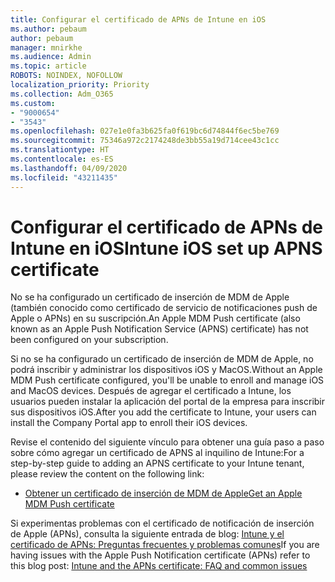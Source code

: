 ```yaml
---
title: Configurar el certificado de APNs de Intune en iOS
ms.author: pebaum
author: pebaum
manager: mnirkhe
ms.audience: Admin
ms.topic: article
ROBOTS: NOINDEX, NOFOLLOW
localization_priority: Priority
ms.collection: Adm_O365
ms.custom:
- "9000654"
- "3543"
ms.openlocfilehash: 027e1e0fa3b625fa0f619bc6d74844f6ec5be769
ms.sourcegitcommit: 75346a972c2174248de3bb55a19d714cee43c1cc
ms.translationtype: HT
ms.contentlocale: es-ES
ms.lasthandoff: 04/09/2020
ms.locfileid: "43211435"
---
```

# <a name="intune-ios-set-up-apns-certificate"></a><span data-ttu-id="d230a-102">Configurar el certificado de APNs de Intune en iOS</span><span class="sxs-lookup"><span data-stu-id="d230a-102">Intune iOS set up APNS certificate</span></span>

<span data-ttu-id="d230a-103">No se ha configurado un certificado de inserción de MDM de Apple (también conocido como certificado de servicio de notificaciones push de Apple o APNs) en su suscripción.</span><span class="sxs-lookup"><span data-stu-id="d230a-103">An Apple MDM Push certificate (also known as an Apple Push Notification Service (APNS) certificate) has not been configured on your subscription.</span></span>

<span data-ttu-id="d230a-104">Si no se ha configurado un certificado de inserción de MDM de Apple, no podrá inscribir y administrar los dispositivos iOS y MacOS.</span><span class="sxs-lookup"><span data-stu-id="d230a-104">Without an Apple MDM Push certificate configured, you'll be unable to enroll and manage iOS and MacOS devices.</span></span> <span data-ttu-id="d230a-105">Después de agregar el certificado a Intune, los usuarios pueden instalar la aplicación del portal de la empresa para inscribir sus dispositivos iOS.</span><span class="sxs-lookup"><span data-stu-id="d230a-105">After you add the certificate to Intune, your users can install the Company Portal app to enroll their iOS devices.</span></span>

<span data-ttu-id="d230a-106">Revise el contenido del siguiente vínculo para obtener una guía paso a paso sobre cómo agregar un certificado de APNS al inquilino de Intune:</span><span class="sxs-lookup"><span data-stu-id="d230a-106">For a step-by-step guide to adding an APNS certificate to your Intune tenant, please review the content on the following link:</span></span>

- [<span data-ttu-id="d230a-107">Obtener un certificado de inserción de MDM de Apple</span><span class="sxs-lookup"><span data-stu-id="d230a-107">Get an Apple MDM Push certificate</span></span>](https://docs.microsoft.com/mem/intune/enrollment/apple-mdm-push-certificate-get)

<span data-ttu-id="d230a-108">Si experimentas problemas con el certificado de notificación de inserción de Apple (APNs), consulta la siguiente entrada de blog: [Intune y el certificado de APNs: Preguntas frecuentes y problemas comunes](https://techcommunity.microsoft.com/t5/Intune-Customer-Success/Intune-and-the-APNs-certificate-FAQ-and-common-issues/ba-p/280121)</span><span class="sxs-lookup"><span data-stu-id="d230a-108">If you are having issues with the Apple Push Notification certificate (APNs) refer to this blog post: [Intune and the APNs certificate: FAQ and common issues](https://techcommunity.microsoft.com/t5/Intune-Customer-Success/Intune-and-the-APNs-certificate-FAQ-and-common-issues/ba-p/280121)</span></span>
